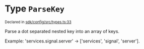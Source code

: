 # Type `ParseKey`
<sub>Declared in [sdk/config/src/types.ts:33](https://github.com/dxos/dxos/blob/4d6eae504/packages/sdk/config/src/types.ts#L33)</sub>


Parse a dot separated nested key into an array of keys.

Example: 'services.signal.server' -> ['services', 'signal', 'server'].



